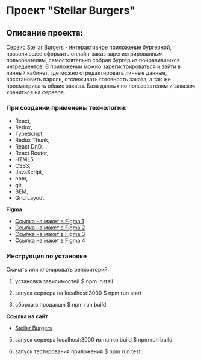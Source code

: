 # Проект "Stellar Burgers"

## Описание проекта:  
Сервис Stellar Burgers - интерактивное приложение бургерной, позволяющее оформить онлайн-заказ зарегистрированным пользователям, самостоятельно собрав бургер из понравившихся ингредиентов. В приложении можно зарегистрироваться и зайти в личный кабинет, где можно отредактировать личные данные, восстановить пароль, отслеживать готовность заказа, а так же просматривать общие заказы. База данных по пользователям и заказам храниться на сервере.

### При создании применены технологии:
* React,
* Redux,
* TypeScript,
* Redux Thunk,
* React DnD,
* React Router,
* HTML5,
* CSS3,
* JavaScript,
* npm,
* git,
* BEM,
* Grid Layout.

**Figma**  
* [Ссылка на макет в Figma 1](https://www.figma.com/file/tLatiSwpQmOsE3nSReMmqN/React_Bootcamp_Проектные-задачи_external_link?node-id=702%3A33&t=TfLq9t4kLJhJGfK3-0)
* [Ссылка на макет в Figma 2](https://www.figma.com/file/tLatiSwpQmOsE3nSReMmqN/React_Bootcamp_Проектные-задачи_external_link?node-id=2973%3A2263&t=TfLq9t4kLJhJGfK3-0)
* [Ссылка на макет в Figma 3](https://www.figma.com/file/tLatiSwpQmOsE3nSReMmqN/React_Bootcamp_Проектные-задачи_external_link?node-id=6291%3A3417&t=TfLq9t4kLJhJGfK3-0)
* [Ссылка на макет в Figma 4](https://www.figma.com/file/tLatiSwpQmOsE3nSReMmqN/React_Bootcamp_Проектные-задачи_external_link?node-id=16791%3A2880&t=TfLq9t4kLJhJGfK3-0)

### Инструкция по установке
Скачать или клонировать репозиторий:

1. установка зависимостей
$ npm install

2. запуск сервера на localhost:3000
$ npm run start

3. сборка в продакшн
$ npm run build

**Ссылка на сайт**  
* [Stellar Burgers](https://artyomasatryan.github.io/react-burger/)

5. запуск сервера localhost:3000 из папки build
$ npm run build

6. запуск тестирования приложения
$ npm run test
